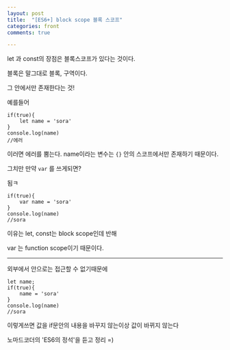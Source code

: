```yaml
---
layout: post
title:  "[ES6+] block scope 블록 스코프"
categories: front 
comments: true

---
```




let 과 const의 장점은 블록스코프가 있다는 것이다.

블록은 말그대로 블록, 구역이다.

그 안에서만 존재한다는 것!



예를들어

~~~
if(true){
	let name = 'sora'
}
console.log(name)
//에러
~~~

이러면 에러를 뿜는다. name이라는 변수는 `{}` 안의 스코프에서만 존재하기 때문이다.

그치만 만약 `var` 를 쓰게되면?

됨ㅋ

~~~
if(true){
	var name = 'sora'
}
console.log(name)
//sora
~~~

이유는 let, const는 block scope인데 반해

var 는 function scope이기 때문이다.

---

외부에서 안으로는 접근할 수 없기때문에

~~~
let name;
if(true){
	name = 'sora'
}
console.log(name)
//sora
~~~

이렇게쓰면 값을 if문안의 내용을 바꾸지 않는이상 값이 바뀌지 않는다

노마드코더의 'ES6의 정석'을 듣고 정리 =)











